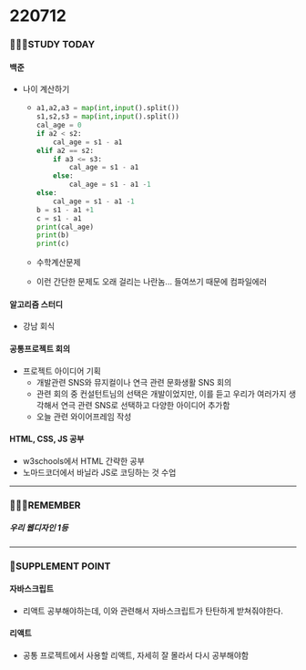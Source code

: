 # 220712

### 👨🏼‍🏫STUDY TODAY

#### 백준

- 나이 계산하기
  - ```python
    a1,a2,a3 = map(int,input().split())
    s1,s2,s3 = map(int,input().split())
    cal_age = 0
    if a2 < s2:
        cal_age = s1 - a1
    elif a2 == s2:
    	if a3 <= s3:
            cal_age = s1 - a1
        else:
            cal_age = s1 - a1 -1
    else:
        cal_age = s1 - a1 -1
    b = s1 - a1 +1
    c = s1 - a1
    print(cal_age)
    print(b)
    print(c)
    ```
    
  - 수학계산문제
  
  - 이런 간단한 문제도 오래 걸리는 나란놈... 들여쓰기 때문에 컴파일에러



#### 알고리즘 스터디

- 강남 회식



#### 공통프로젝트 회의

- 프로젝트 아이디어 기획
  - 개발관련 SNS와 뮤지컬이나 연극 관련 문화생활 SNS 회의
  - 관련 회의 중 컨설턴트님의 선택은 개발이었지만, 이를 듣고 우리가 여러가지 생각해서 연극 관련 SNS로 선택하고 다양한 아이디어 추가함
  - 오늘 관련 와이어프레임 작성




#### HTML, CSS, JS 공부

- w3schools에서 HTML 간략한 공부
- 노마드코더에서 바닐라 JS로 코딩하는 것 수업

---

### 💆🏼‍♂️REMEMBER

##### 우리 웹디자인 1등

---

### 💫SUPPLEMENT POINT

#### 자바스크립트

- 리액트 공부해야하는데, 이와 관련해서 자바스크립트가 탄탄하게 받쳐줘야한다.

#### 리액트

- 공통 프로젝트에서 사용할 리액트, 자세히 잘 몰라서 다시 공부해야함

